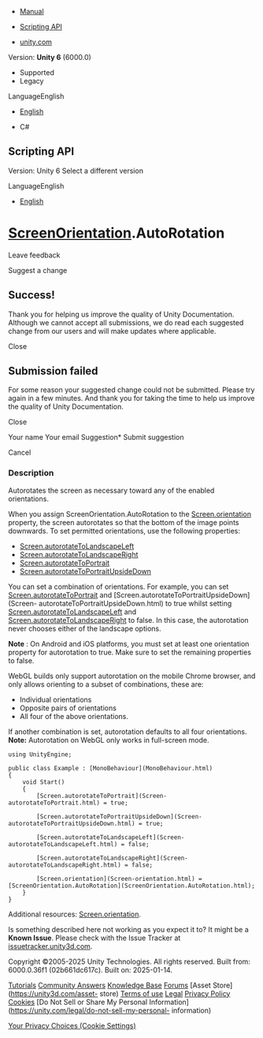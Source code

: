 [ ]()

  * [Manual](../Manual/index.html)
  * [Scripting API](../ScriptReference/index.html)

  * [unity.com](https://unity.com/)

Version: **Unity 6** (6000.0)

  * Supported
  * Legacy

LanguageEnglish

  * [English]()

  * C#

[ ](https://docs.unity3d.com)

## Scripting API

Version: Unity 6 Select a different version

LanguageEnglish

  * [English]()

#  [ScreenOrientation](ScreenOrientation.html).AutoRotation

Leave feedback

Suggest a change

## Success!

Thank you for helping us improve the quality of Unity Documentation. Although
we cannot accept all submissions, we do read each suggested change from our
users and will make updates where applicable.

Close

## Submission failed

For some reason your suggested change could not be submitted. Please <a>try
again</a> in a few minutes. And thank you for taking the time to help us
improve the quality of Unity Documentation.

Close

Your name Your email Suggestion* Submit suggestion

Cancel

[ ]()

### Description

Autorotates the screen as necessary toward any of the enabled orientations.

When you assign ScreenOrientation.AutoRotation to the
[Screen.orientation](Screen-orientation.html) property, the screen autorotates
so that the bottom of the image points downwards. To set permitted
orientations, use the following properties:

  * [Screen.autorotateToLandscapeLeft](Screen-autorotateToLandscapeLeft.html)
  * [Screen.autorotateToLandscapeRight](Screen-autorotateToLandscapeRight.html)
  * [Screen.autorotateToPortrait](Screen-autorotateToPortrait.html)
  * [Screen.autorotateToPortraitUpsideDown](Screen-autorotateToPortraitUpsideDown.html)

You can set a combination of orientations. For example, you can set
[Screen.autorotateToPortrait](Screen-autorotateToPortrait.html) and
[Screen.autorotateToPortraitUpsideDown](Screen-
autorotateToPortraitUpsideDown.html) to true whilst setting
[Screen.autorotateToLandscapeLeft](Screen-autorotateToLandscapeLeft.html) and
[Screen.autorotateToLandscapeRight](Screen-autorotateToLandscapeRight.html) to
false. In this case, the autorotation never chooses either of the landscape
options.  
  
**Note** : On Android and iOS platforms, you must set at least one orientation
property for autorotation to true. Make sure to set the remaining properties
to false.  
  
WebGL builds only support autorotation on the mobile Chrome browser, and only
allows orienting to a subset of combinations, these are:

  * Individual orientations
  * Opposite pairs of orientations
  * All four of the above orientations.

If another combination is set, autorotation defaults to all four orientations.  
**Note:** Autorotation on WebGL only works in full-screen mode.

    
    
    using UnityEngine;  
      
    public class Example : [MonoBehaviour](MonoBehaviour.html)
    {
        void Start()
        {
            [Screen.autorotateToPortrait](Screen-autorotateToPortrait.html) = true;  
      
            [Screen.autorotateToPortraitUpsideDown](Screen-autorotateToPortraitUpsideDown.html) = true;  
      
            [Screen.autorotateToLandscapeLeft](Screen-autorotateToLandscapeLeft.html) = false;  
      
            [Screen.autorotateToLandscapeRight](Screen-autorotateToLandscapeRight.html) = false;  
      
            [Screen.orientation](Screen-orientation.html) = [ScreenOrientation.AutoRotation](ScreenOrientation.AutoRotation.html);
        }
    }
    

Additional resources: [Screen.orientation](Screen-orientation.html).

Is something described here not working as you expect it to? It might be a
**Known Issue**. Please check with the Issue Tracker at
[issuetracker.unity3d.com](https://issuetracker.unity3d.com).

Copyright ©2005-2025 Unity Technologies. All rights reserved. Built from:
6000.0.36f1 (02b661dc617c). Built on: 2025-01-14.

[Tutorials](https://unity3d.com/learn) [Community
Answers](https://answers.unity3d.com) [Knowledge
Base](https://support.unity3d.com/hc/en-us)
[Forums](https://forum.unity3d.com) [Asset Store](https://unity3d.com/asset-
store) [Terms of use](https://docs.unity3d.com/Manual/TermsOfUse.html)
[Legal](https://unity.com/legal) [Privacy
Policy](https://unity.com/legal/privacy-policy)
[Cookies](https://unity.com/legal/cookie-policy) [Do Not Sell or Share My
Personal Information](https://unity.com/legal/do-not-sell-my-personal-
information)

[Your Privacy Choices (Cookie Settings)](javascript:void\(0\);)

